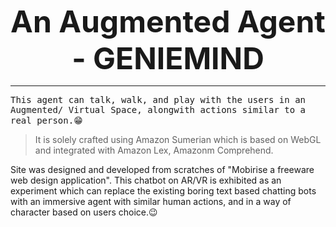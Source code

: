 <p align="center"><b>
  <strong><font size=7>An Augmented Agent - GENIEMIND</font></strong>
</b></p>
<hr>

<tt>This agent can talk, walk, and play with the users in an Augmented/ Virtual Space, alongwith actions similar to a real person.</tt>:grin:

<blockquote>It is solely crafted using Amazon Sumerian which is based on WebGL and integrated with Amazon Lex, Amazonm Comprehend.</blockquote>

Site was designed and developed from scratches of "Mobirise a freeware web design application". This chatbot on AR/VR is exhibited as an experiment which can replace the existing boring text based chatting bots with an immersive agent with similar human actions, and in a way of character based on users choice.:wink: 
